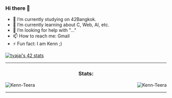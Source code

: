 ### Hi there 👋

- 🔭 I’m currently studying on 42Bangkok.
- 🌱 I’m currently learning about C, Web, AI, etc.
- 🤔 I’m looking for help with "..."
- 📫 How to reach me: Gmail
- ⚡ Fun fact: I am Kenn ;)

[![tyajai's 42 stats](https://badge.mediaplus.ma/starryblue/tyajai)](https://github.com/oakoudad/badge42)

<!-- GITHUB STATS -->
<hr>
<div style="display: block;">
<p>
  <h3 align="center">Stats:</h3>
<p>
    <a align="left">
      <p><img align="left" 
  src="https://github-readme-stats.vercel.app/api/top-langs?username=Kenn-Teera&show_icons=true&theme=dark&locale=en&hide=jupyter%20notebook,lex,&langs_count=8" alt="Kenn-Teera" /></p></a>
    <a align="right"><p>&nbsp;<img align="right" src="https://github-readme-stats.vercel.app/api?username=Kenn-Teera&show_icons=true&theme=dark&locale=en" alt="Kenn-Teera" /></p></a>  
  </p>
</p>
</div>
<hr>
<br>
<br>
<br>
<br>
<br>
<br>
<br>
<br>
<br>
<br>
<br>
